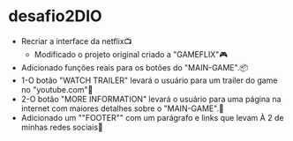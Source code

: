 # desafio2DIO
- Recriar  a interface da netflix:tv:
  - Modificado o projeto original criado  a "GAMEFLIX":video_game:
- Adicionado funções reais para os botões  do "MAIN-GAME".:package:
- 1-O botão "WATCH TRAILER" levará o usuário para um trailer do game no "youtube.com":walking:
- 2-O botão "MORE INFORMATION" levará o usuário para uma página na internet com maiores detalhes sobre o "MAIN-GAME".:walking:
- Adicionado  um ""FOOTER"" com um parágrafo  e links que levam  À 2 de minhas redes sociais:footprints:

